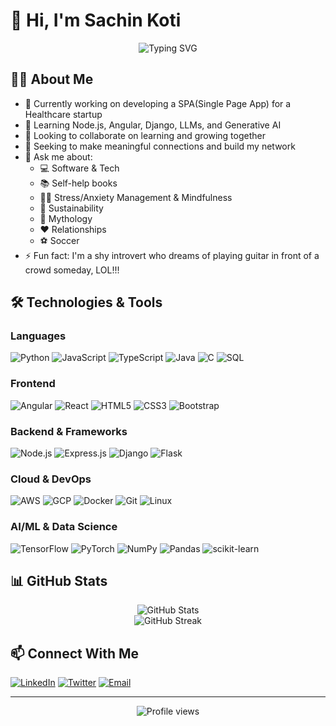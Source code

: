 # 👋 Hi, I'm Sachin Koti

<div align="center">
  <img src="https://readme-typing-svg.demolab.com?font=Fira+Code&pause=1000&color=2F81F7&center=true&vCenter=true&width=435&lines=Full+Stack+Developer;Cloud+%26+DevOps+Engineer;AI%2FML+Enthusiast;Always+Learning" alt="Typing SVG" />
</div>

## 👨‍💻 About Me

- 🔭 Currently working on developing a SPA(Single Page App) for a Healthcare startup
- 🌱 Learning Node.js, Angular, Django, LLMs, and Generative AI
- 👯 Looking to collaborate on learning and growing together
- 🤔 Seeking to make meaningful connections and build my network
- 💬 Ask me about:
  - 💻 Software & Tech
  - 📚 Self-help books
  - 🧘‍♂️ Stress/Anxiety Management & Mindfulness
  - 🌱 Sustainability
  - 📖 Mythology
  - ❤️ Relationships
  - ⚽ Soccer
- ⚡ Fun fact: I'm a shy introvert who dreams of playing guitar in front of a crowd someday, LOL!!!

## 🛠️ Technologies & Tools

### Languages
![Python](https://img.shields.io/badge/-Python-3776AB?style=flat-square&logo=python&logoColor=white)
![JavaScript](https://img.shields.io/badge/-JavaScript-F7DF1E?style=flat-square&logo=javascript&logoColor=black)
![TypeScript](https://img.shields.io/badge/-TypeScript-3178C6?style=flat-square&logo=typescript&logoColor=white)
![Java](https://img.shields.io/badge/-Java-007396?style=flat-square&logo=java&logoColor=white)
![C](https://img.shields.io/badge/-C-A8B9CC?style=flat-square&logo=c&logoColor=black)
![SQL](https://img.shields.io/badge/-SQL-4479A1?style=flat-square&logo=postgresql&logoColor=white)

### Frontend
![Angular](https://img.shields.io/badge/-Angular-DD0031?style=flat-square&logo=angular&logoColor=white)
![React](https://img.shields.io/badge/-React-61DAFB?style=flat-square&logo=react&logoColor=black)
![HTML5](https://img.shields.io/badge/-HTML5-E34F26?style=flat-square&logo=html5&logoColor=white)
![CSS3](https://img.shields.io/badge/-CSS3-1572B6?style=flat-square&logo=css3&logoColor=white)
![Bootstrap](https://img.shields.io/badge/-Bootstrap-7952B3?style=flat-square&logo=bootstrap&logoColor=white)

### Backend & Frameworks
![Node.js](https://img.shields.io/badge/-Node.js-339933?style=flat-square&logo=node.js&logoColor=white)
![Express.js](https://img.shields.io/badge/-Express.js-000000?style=flat-square&logo=express&logoColor=white)
![Django](https://img.shields.io/badge/-Django-092E20?style=flat-square&logo=django&logoColor=white)
![Flask](https://img.shields.io/badge/-Flask-000000?style=flat-square&logo=flask&logoColor=white)

### Cloud & DevOps
![AWS](https://img.shields.io/badge/-AWS-232F3E?style=flat-square&logo=amazon-aws&logoColor=white)
![GCP](https://img.shields.io/badge/-Google_Cloud-4285F4?style=flat-square&logo=google-cloud&logoColor=white)
![Docker](https://img.shields.io/badge/-Docker-2496ED?style=flat-square&logo=docker&logoColor=white)
![Git](https://img.shields.io/badge/-Git-F05032?style=flat-square&logo=git&logoColor=white)
![Linux](https://img.shields.io/badge/-Linux-FCC624?style=flat-square&logo=linux&logoColor=black)

### AI/ML & Data Science
![TensorFlow](https://img.shields.io/badge/-TensorFlow-FF6F00?style=flat-square&logo=tensorflow&logoColor=white)
![PyTorch](https://img.shields.io/badge/-PyTorch-EE4C2C?style=flat-square&logo=pytorch&logoColor=white)
![NumPy](https://img.shields.io/badge/-NumPy-013243?style=flat-square&logo=numpy&logoColor=white)
![Pandas](https://img.shields.io/badge/-Pandas-150458?style=flat-square&logo=pandas&logoColor=white)
![scikit-learn](https://img.shields.io/badge/-scikit--learn-F7931E?style=flat-square&logo=scikit-learn&logoColor=white)

## 📊 GitHub Stats

<div align="center">
  <img src="https://github-readme-stats.vercel.app/api?username=sachin-koti&show_icons=true&theme=tokyonight&count_private=true" alt="GitHub Stats" />
</div>

<div align="center">
  <img src="https://github-readme-streak-stats.herokuapp.com/?user=sachin-koti&theme=tokyonight" alt="GitHub Streak" />
</div>

## 📫 Connect With Me
[![LinkedIn](https://img.shields.io/badge/-LinkedIn-0A66C2?style=flat-square&logo=linkedin&logoColor=white)](https://linkedin.com/in/sachin-koti)
[![Twitter](https://img.shields.io/badge/-Twitter-1DA1F2?style=flat-square&logo=twitter&logoColor=white)](https://twitter.com/sachin_koti)
[![Email](https://img.shields.io/badge/-Email-EA4335?style=flat-square&logo=gmail&logoColor=white)](mailto:sachinkoti123@gmail.com)

---

<div align="center">
  <img src="https://komarev.com/ghpvc/?username=sachin-koti&color=blue&style=flat-square" alt="Profile views" />
</div>
